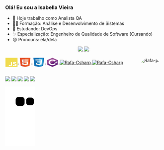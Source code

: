 ### Olá! Eu sou a Isabella Vieira

- 🔭 Hoje trabalho como Analista QA
- 👨‍🎓 Formação: Análise e Desenvolvimento de Sistemas
- 🌱 Estudando: DevOps
- ✨ Especialização: Engenheiro de Qualidade de Software (Cursando)
- 😄 Pronouns: ela/dela
<div align="center">
  <a href="https://github.com/bella5900g">
  <img height="170em" src="https://github-readme-stats.vercel.app/api?username=bella5900g&show_icons=true&theme=dracula&include_all_commits=true&count_private=true"/>
  <img height="170em" src="https://github-readme-stats.vercel.app/api/top-langs/?username=bella5900g&layout=compact&langs_count=7&theme=dracula"/>
</div>
  
  <div style="display: inline_block"><br>
  <img align="center" alt="Rafa-Js" height="30" width="40" src="https://raw.githubusercontent.com/devicons/devicon/master/icons/javascript/javascript-plain.svg">
  <img align="center" alt="Rafa-HTML" height="30" width="40" src="https://raw.githubusercontent.com/devicons/devicon/master/icons/html5/html5-original.svg">
  <img align="center" alt="Rafa-CSS" height="30" width="40" src="https://raw.githubusercontent.com/devicons/devicon/master/icons/css3/css3-original.svg">
  <img align="center" alt="Rafa-Csharp" height="30" width="40" src="https://raw.githubusercontent.com/devicons/devicon/master/icons/csharp/csharp-original.svg">
  <img align="center" alt="Rafa-Csharp" height="30" width="40" src="https://cdn.jsdelivr.net/gh/devicons/devicon/icons/mysql/mysql-original-wordmark.svg" />
  <img align="center" alt="Rafa-Csharp" height="30" src="https://cdn.jsdelivr.net/gh/devicons/devicon/icons/vscode/vscode-original.svg" />
      <img align="right" alt="Rafa-pic" height="150" style="border-radius:50px;" src="https://i.picasion.com/pic92/60ebad7bf703911ab4cc810a5aaa68ac.gif">
</div>

  ##
  
  <div>
    <a href="https://www.youtube.com/channel/UCi4JfKf8KdblzDlb5krYraQ" target="_blank"><img src="https://img.shields.io/badge/YouTube-FF0000?style=for-the-badge&logo=youtube&logoColor=white" target="_blank"></a>
 	<a href="https:https://www.twitch.tv/bellacandy5900g" target="_blank"><img src="https://img.shields.io/badge/Twitch-9146FF?style=for-the-badge&logo=twitch&logoColor=white" target="_blank"></a>
 <a href="https://discord.gg/Tf4SFnE9yF" target="_blank"><img src="https://img.shields.io/badge/Discord-7289DA?style=for-the-badge&logo=discord&logoColor=white" target="_blank"></a> 
  <a href = "mailto:bellacandy5900g@gmail.com"><img src="https://img.shields.io/badge/-Gmail-%23333?style=for-the-badge&logo=gmail&logoColor=white" target="_blank"></a>
  <a href="https://www.linkedin.com/in/isabella-vieira-barbosa-990679230/" target="_blank"><img src="https://img.shields.io/badge/-LinkedIn-%230077B5?style=for-the-badge&logo=linkedin&logoColor=white" target="_blank"></a>
    
  ![Snake animation](https://github.com/bella5900g/bella5900g/blob/output/github-contribution-grid-snake.svg)
    
  </div>
